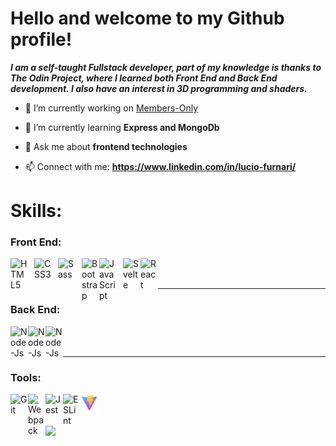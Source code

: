 # Hello and welcome to my Github profile!


<b>
	<i>
		I am a self-taught Fullstack developer, part of my knowledge is thanks to The Odin Project, where I learned both Front End and Back End development.
		I also have an interest in 3D programming and shaders.
	</i>
</b>

- 🔭 I’m currently working on [Members-Only](https://github.com/LucioFurnari/Members-Only)

- 🌱 I’m currently learning **Express and MongoDb**

- 💬 Ask me about **frontend technologies**

- 📫 Connect with me: **https://www.linkedin.com/in/lucio-furnari/**


# Skills:
 ### Front End:
 <img align="left" alt="HTML5" width="28px" src="https://cdn.jsdelivr.net/gh/devicons/devicon/icons/html5/	html5-original.svg" style="padding-right:10px;" /> 
 <img align="left" alt="CSS3" width="28px" src="https://cdn.jsdelivr.net/gh/devicons/devicon/icons/css3/css3-original.svg" style="padding-right:10px;" />
 <img align="left" alt="Sass" width="28px" src="https://cdn.jsdelivr.net/gh/devicons/devicon/icons/sass/sass-original.svg" style="padding-right:10px;" />

 <img align="left" alt="Bootstrap" width="28px"  src="https://cdn.jsdelivr.net/gh/devicons/devicon/icons/bootstrap/bootstrap-original.svg"/>
 <img align="left" alt="JavaScript" width="28px" src="https://cdn.jsdelivr.net/gh/devicons/devicon/icons/javascript/javascript-original.svg" style="padding-right:10px;" />
 <img align="left" alt="Svelte" width="28px"  src="https://cdn.jsdelivr.net/gh/devicons/devicon/icons/svelte/svelte-original.svg"/>
 <img align="left" alt="React" width="28px"  src="https://cdn.jsdelivr.net/gh/devicons/devicon/icons/react/react-original.svg"/>
<br />
<br />

 ---

 ### Back End:

<img align="left" alt="Node-Js" width="28px" src="https://cdn.jsdelivr.net/gh/devicons/devicon/icons/nodejs/nodejs-original-wordmark.svg" />
<img align="left" alt="Node-Js" width="28px" src="https://cdn.jsdelivr.net/gh/devicons/devicon/icons/express/express-original-wordmark.svg" />
<img align="left" alt="Node-Js" width="28px" src="https://cdn.jsdelivr.net/gh/devicons/devicon/icons/mongodb/mongodb-original-wordmark.svg" />

<br/>
<br/>

 ---

 ### Tools:
 <img align="left" alt="Git" width="28px"  src="https://cdn.jsdelivr.net/gh/devicons/devicon/icons/git/git-original.svg"/>
 <img align="left" alt="Webpack" width="28px"  src="https://cdn.jsdelivr.net/gh/devicons/devicon/icons/webpack/webpack-original.svg"/>
 <img align="left" alt="Jest" width="28px"  src="https://cdn.jsdelivr.net/gh/devicons/devicon/icons/jest/jest-plain.svg"/>
 <img align="left" alt="ESLint" width="28px"  src="https://cdn.jsdelivr.net/gh/devicons/devicon/icons/eslint/eslint-original.svg"/>
 <img align="left" alt="Vite" width="28px" src="./images/vite-icon.svg" />

<br />
<br />
<br />

<img src='https://github-readme-stats.vercel.app/api/top-langs/?username=LucioFurnari&hide_progress=true' />

<br />

<!-- <img src='https://github-readme-stats.vercel.app/api?username=LucioFurnari&show_icons=true&theme=aura' /> -->

